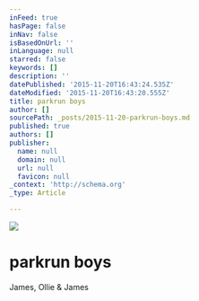 ```yaml
---
inFeed: true
hasPage: false
inNav: false
isBasedOnUrl: ''
inLanguage: null
starred: false
keywords: []
description: ''
datePublished: '2015-11-20T16:43:24.535Z'
dateModified: '2015-11-20T16:43:20.555Z'
title: parkrun boys
author: []
sourcePath: _posts/2015-11-20-parkrun-boys.md
published: true
authors: []
publisher:
  name: null
  domain: null
  url: null
  favicon: null
_context: 'http://schema.org'
_type: Article

---
```

![](https://the-grid-user-content.s3-us-west-2.amazonaws.com/b21f22e6-753f-45df-9448-3144cb5ddafb.jpg)

# parkrun boys

James, Ollie & James